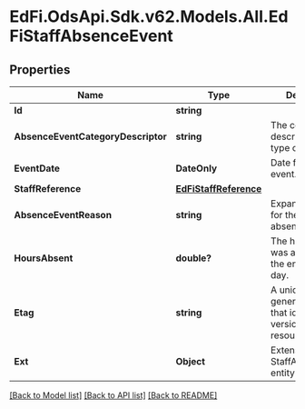 # EdFi.OdsApi.Sdk.v62.Models.All.EdFiStaffAbsenceEvent

## Properties

Name | Type | Description | Notes
------------ | ------------- | ------------- | -------------
**Id** | **string** |  | [optional] 
**AbsenceEventCategoryDescriptor** | **string** | The code describing the type of absence. | 
**EventDate** | **DateOnly** | Date for this leave event. | 
**StaffReference** | [**EdFiStaffReference**](EdFiStaffReference.md) |  | 
**AbsenceEventReason** | **string** | Expanded reason for the staff absence. | [optional] 
**HoursAbsent** | **double?** | The hours the staff was absent, if not the entire working day. | [optional] 
**Etag** | **string** | A unique system-generated value that identifies the version of the resource. | [optional] 
**Ext** | **Object** | Extensions to the StaffAbsenceEvent entity. | [optional] 

[[Back to Model list]](../README.md#documentation-for-models) [[Back to API list]](../README.md#documentation-for-api-endpoints) [[Back to README]](../README.md)

